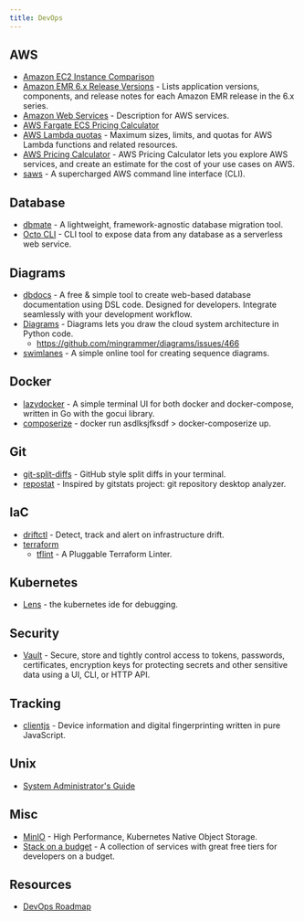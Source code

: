```yaml
---
title: DevOps
---
```


## AWS
- [Amazon EC2 Instance Comparison](https://ec2instances.info)
- [Amazon EMR 6.x Release Versions](https://docs.aws.amazon.com/emr/latest/ReleaseGuide/emr-release-6x.html) - Lists application versions, components, and release notes for each Amazon EMR release in the 6.x series.
- [Amazon Web Services](https://adayinthelifeof.nl/2020/05/20/aws.html) - Description for AWS services.
- [AWS Fargate ECS Pricing Calculator](https://www.fargate.org/)
- [AWS Lambda quotas](https://docs.aws.amazon.com/lambda/latest/dg/gettingstarted-limits.html) - Maximum sizes, limits, and quotas for AWS Lambda functions and related resources.
- [AWS Pricing Calculator](https://calculator.aws/#/estimate) - AWS Pricing Calculator lets you explore AWS services, and create an estimate for the cost of your use cases on AWS.
- [saws](https://github.com/donnemartin/saws#installation) - A supercharged AWS command line interface (CLI).

## Database
- [dbmate](https://github.com/amacneil/dbmate) - A lightweight, framework-agnostic database migration tool.
- [Octo CLI](https://github.com/octoproject/octo-cli) - CLI tool to expose data from any database as a serverless web service.

## Diagrams
- [dbdocs](https://dbdocs.io) - A free & simple tool to create web-based database documentation using DSL code. Designed for developers. Integrate seamlessly with your development workflow.
- [Diagrams](https://diagrams.mingrammer.com) - Diagrams lets you draw the cloud system architecture in Python code.
  - https://github.com/mingrammer/diagrams/issues/466
- [swimlanes](https://swimlanes.io) - A simple online tool for creating sequence diagrams.

## Docker
- [lazydocker](https://github.com/jesseduffield/lazydocker) - A simple terminal UI for both docker and docker-compose, written in Go with the gocui library.
- [composerize](https://www.composerize.com) - docker run asdlksjfksdf > docker-composerize up.

## Git
 - [git-split-diffs](https://github.com/banga/git-split-diffs) - GitHub style split diffs in your terminal.
 - [repostat](https://github.com/vifactor/repostat) - Inspired by gitstats project: git repository desktop analyzer.

## IaC
- [driftctl](https://github.com/cloudskiff/driftctl) - Detect, track and alert on infrastructure drift.
- [terraform](https://github.com/hashicorp/terraform)
  - [tflint](https://github.com/terraform-linters/tflint) - A Pluggable Terraform Linter.

## Kubernetes
- [Lens](https://k8slens.dev) - the kubernetes ide for debugging.

## Security
- [Vault](https://www.vaultproject.io) - Secure, store and tightly control access to tokens, passwords, certificates, encryption keys for protecting secrets and other sensitive data using a UI, CLI, or HTTP API.

## Tracking
- [clientjs](https://github.com/jackspirou/clientjs) - Device information and digital fingerprinting written in pure JavaScript.

## Unix
- [System Administrator's Guide](https://docs.rockylinux.org/books/admin_guide/01-presentation/)

## Misc
- [MinIO](https://github.com/minio/minio) - High Performance, Kubernetes Native Object Storage.
- [Stack on a budget](https://github.com/255kb/stack-on-a-budget) - A collection of services with great free tiers for developers on a budget.

## Resources
- [DevOps Roadmap](https://roadmap.sh/devops)